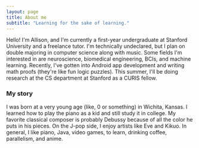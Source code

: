 ```yaml
---
layout: page
title: About me
subtitle: "Learning for the sake of learning."
---
```


Hello! I'm Allison, and I'm currently a first-year undergraduate at Stanford University and a freelance tutor. I'm technically undeclared, but I plan on double majoring in computer science along with music. Some fields I'm interested in are neuroscience, biomedical engineering, BCIs, and machine learning. 
Recently, I've gotten into Android app development and writing math proofs (they're like fun logic puzzles). This summer, I'll be doing research at the CS department at Stanford as a CURIS fellow. 

### My story

I was born at a very young age (like, 0 or something) in Wichita, Kansas. I learned how to play the piano as a kid and still study it in college. My favorite classical composer is probably Debussy because of all the color he puts in his pieces. On the J-pop side, I enjoy artists like Eve and Kikuo. In general, I like piano, Java, video games, to learn, drinking coffee, parallelism, and anime.
